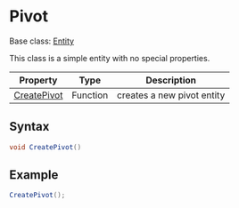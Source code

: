 # Pivot

Base class: [Entity](Entity.md)

This class is a simple entity with no special properties.

| Property | Type | Description |
|---|---|---|
| [CreatePivot](CreatePivot.md) | Function | creates a new pivot entity |

## Syntax

```csharp
void CreatePivot()
```

## Example

```csharp
CreatePivot();
```